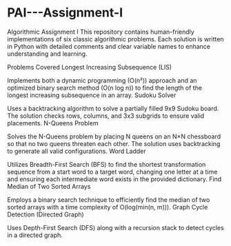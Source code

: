 # PAI---Assignment-I
Algorithmic Assignment I
This repository contains human-friendly implementations of six classic algorithmic problems. Each solution is written in Python with detailed comments and clear variable names to enhance understanding and learning.

Problems Covered
Longest Increasing Subsequence (LIS)

Implements both a dynamic programming (O(n²)) approach and an optimized binary search method (O(n log n)) to find the length of the longest increasing subsequence in an array.
Sudoku Solver

Uses a backtracking algorithm to solve a partially filled 9x9 Sudoku board. The solution checks rows, columns, and 3x3 subgrids to ensure valid placements.
N-Queens Problem

Solves the N-Queens problem by placing N queens on an N×N chessboard so that no two queens threaten each other. The solution uses backtracking to generate all valid configurations.
Word Ladder

Utilizes Breadth-First Search (BFS) to find the shortest transformation sequence from a start word to a target word, changing one letter at a time and ensuring each intermediate word exists in the provided dictionary.
Find Median of Two Sorted Arrays

Employs a binary search technique to efficiently find the median of two sorted arrays with a time complexity of O(log(min(n, m))).
Graph Cycle Detection (Directed Graph)

Uses Depth-First Search (DFS) along with a recursion stack to detect cycles in a directed graph.
